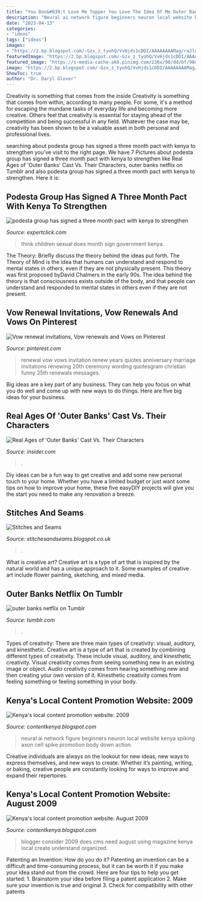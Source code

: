 ```yaml
---
title: "You Don&#039;t Love Me Topper You Love The Idea Of Me Outer Banks ~ Kenya&#039;s Local Content Promotion Website: 2009"
description: "Neural ai network figure beginners neuron local website kenya spiking axon cell spike promotion body down action"
date: "2023-04-13"
categories:
- "ideas"
tags: ["ideas"]
images:
- "https://2.bp.blogspot.com/-Gzx_z_tyohQ/VvHjds1cDDI/AAAAAAAAMag/raJlggDPiNgNTxhUzfVlpfaJlWaKha0tQ/s1600/032116_HPSunshine02a.jpg"
featuredImage: "https://2.bp.blogspot.com/-Gzx_z_tyohQ/VvHjds1cDDI/AAAAAAAAMag/raJlggDPiNgNTxhUzfVlpfaJlWaKha0tQ/s1600/032116_HPSunshine02a.jpg"
featured_image: "https://s-media-cache-ak0.pinimg.com/236x/98/dd/bf/98ddbff0fecbb5fb1e21d57fff7a49a9.jpg"
image: "https://2.bp.blogspot.com/-Gzx_z_tyohQ/VvHjds1cDDI/AAAAAAAAMag/raJlggDPiNgNTxhUzfVlpfaJlWaKha0tQ/s1600/032116_HPSunshine02a.jpg"
ShowToc: true
author: "Dr. Daryl Glover"
---
```



Creativity is something that comes from the inside
Creativity is something that comes from within, according to many people. For some, it's a method for escaping the mundane tasks of everyday life and becoming more creative. Others feel that creativity is essential for staying ahead of the competition and being successful in any field. Whatever the case may be, creativity has been shown to be a valuable asset in both personal and professional lives.

	

		
searching about podesta group has signed a three month pact with kenya to strengthen you've visit to the right page. We have 7 Pictures about podesta group has signed a three month pact with kenya to strengthen like Real Ages of &#039;Outer Banks&#039; Cast Vs. Their Characters, outer banks netflix on Tumblr and also podesta group has signed a three month pact with kenya to strengthen. Here it is:
		
    
## Podesta Group Has Signed A Three Month Pact With Kenya To Strengthen

<img loading=lazy src="https://ethicsalarms.files.wordpress.com/2015/02/think-of-the-children.jpg" onerror="this.onerror=null;this.src='https://tse3.mm.bing.net/th?id=OIP.M0-HYttExk7R0m8LNMWsAAEsEi&amp;pid=15.1';" alt="podesta group has signed a three month pact with kenya to strengthen">

_Source: expertclick.com_

>think children sexual does month sign government kenya. 

	

The Theory: Briefly discuss the theory behind the ideas put forth.
The Theory of Mind is the idea that humans can understand and respond to mental states in others, even if they are not physically present. This theory was first proposed byDavid Chalmers in the early 90s. The idea behind the theory is that consciousness exists outside of the body, and that people can understand and responded to mental states in others even if they are not present.

    
## Vow Renewal Invitations, Vow Renewals And Vows On Pinterest

<img loading=lazy src="https://s-media-cache-ak0.pinimg.com/236x/98/dd/bf/98ddbff0fecbb5fb1e21d57fff7a49a9.jpg" onerror="this.onerror=null;this.src='https://tse3.mm.bing.net/th?id=OIP.rpva1G-b4Fl-1j1ON8hMhgHaJS&amp;pid=15.1';" alt="Vow renewal invitations, Vow renewals and Vows on Pinterest">

_Source: pinterest.com_

>renewal vow vows invitation renew years quotes anniversary marriage invitations renewing 20th ceremony wording quotesgram christian funny 25th renewals messages. 

	

Big ideas are a key part of any business. They can help you focus on what you do well and come up with new ways to do things. Here are five big ideas for your business.

    
## Real Ages Of &#039;Outer Banks&#039; Cast Vs. Their Characters

<img loading=lazy src="https://i.insider.com/610301cbaedf2100190f0275?width=600&amp;format=jpeg&amp;auto=webp" onerror="this.onerror=null;this.src='https://tse2.mm.bing.net/th?id=OIP.ZnSnaKLlKwt8CPBqx3w4UwHaFj&amp;pid=15.1';" alt="Real Ages of &#039;Outer Banks&#039; Cast Vs. Their Characters">

_Source: insider.com_

>. 

	

Diy ideas can be a fun way to get creative and add some new personal touch to your home. Whether you have a limited budget or just want some tips on how to improve your home, these five easyDIY projects will give you the start you need to make any renovation a breeze.

    
## Stitches And Seams

<img loading=lazy src="https://2.bp.blogspot.com/-Gzx_z_tyohQ/VvHjds1cDDI/AAAAAAAAMag/raJlggDPiNgNTxhUzfVlpfaJlWaKha0tQ/s1600/032116_HPSunshine02a.jpg" onerror="this.onerror=null;this.src='https://tse2.mm.bing.net/th?id=OIP.jVvi4fgdQa-P-eILxtn8_gAAAA&amp;pid=15.1';" alt="Stitches and Seams">

_Source: stitchesandseams.blogspot.co.uk_

>. 

	

What is creative art?
Creative art is a type of art that is inspired by the natural world and has a unique approach to it. Some examples of creative art include flower painting, sketching, and mixed media.

    
## Outer Banks Netflix On Tumblr

<img loading=lazy src="https://64.media.tumblr.com/ec4840a826862f190209cab42de803c5/991e0a304e2680e0-e3/s2048x3072/85b892cb2582431dea0f50203584372380f6a83d.gif" onerror="this.onerror=null;this.src='https://tse4.mm.bing.net/th?id=OIP.etV3oSnf7IJM36KlTw6NigAAAA&amp;pid=15.1';" alt="outer banks netflix on Tumblr">

_Source: tumblr.com_

>. 

	

Types of creativity: There are three main types of creativity: visual, auditory, and kinesthetic.
Creative art is a type of art that is created by combining different types of creativity. These include visual, auditory, and kinesthetic creativity. Visual creativity comes from seeing something new in an existing image or object. Audio creativity comes from hearing something new and then creating your own version of it. Kinesthetic creativity comes from feeling something or feeling something in your body.

    
## Kenya&#039;s Local Content Promotion Website: 2009

<img loading=lazy src="https://lh5.googleusercontent.com/proxy/2pqZo9YscAisE5Ak675fhYp5QwFX892udw6CS-8Y5zgPmp0YvEnR0hhAReAB-6mqFay_kkQLske_rUR6iIE5MglcrbTIoOLyhi8jIfsCv7u2VcbLApyBSOJUcObeZA=s0-d" onerror="this.onerror=null;this.src='https://tse4.mm.bing.net/th?id=OIP.DdZ-yqo4XtyMeYudGh-oOwHaDJ&amp;pid=15.1';" alt="Kenya&#039;s local content promotion website: 2009">

_Source: contentkenya.blogspot.com_

>neural ai network figure beginners neuron local website kenya spiking axon cell spike promotion body down action. 

	

Creative individuals are always on the lookout for new ideas, new ways to express themselves, and new ways to create. Whether it’s painting, writing, or baking, creative people are constantly looking for ways to improve and expand their repertoires.

    
## Kenya&#039;s Local Content Promotion Website: August 2009

<img loading=lazy src="https://lh4.googleusercontent.com/proxy/IdaS8GSn_YM1DmSvGzqDkVzSW9QJWkICRRIcLtz9dfXNnAkdErvPfU4juljbtff-WjPCryFp_bmPd0-DIyS619S3jrqAz3t5ZIFCF0lRCICtj30=s0-d" onerror="this.onerror=null;this.src='https://tse3.mm.bing.net/th?id=OIP.jMzDDrr41a6DITv41Wa__QHaFS&amp;pid=15.1';" alt="Kenya&#039;s local content promotion website: August 2009">

_Source: contentkenya.blogspot.com_

>blogger consider 2009 does cms need august using magazine kenya local create understand organized. 

	

Patenting an Invention: How do you do it?
Patenting an invention can be a difficult and time-consuming process, but it can be worth it if you make your idea stand out from the crowd. Here are four tips to help you get started: 1. Brainstorm your idea before filing a patent application 
2. Make sure your invention is true and original 
3. Check for compatibility with other patents 

